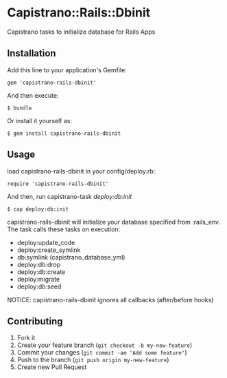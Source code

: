 # Capistrano::Rails::Dbinit

Capistrano tasks to initialize database for Rails Apps

## Installation

Add this line to your application's Gemfile:

    gem 'capistrano-rails-dbinit'

And then execute:

    $ bundle

Or install it yourself as:

    $ gem install capistrano-rails-dbinit

## Usage

load capistrano-rails-dbinit in your config/deploy.rb:

    require 'capistrano-rails-dbinit'

And then, run capistrano-task *deploy:db:init*

    $ cap deploy:db:init

capistrano-rails-dbinit will initialize your database specified from :rails_env.
The task calls these tasks on execution:

- deploy:update_code
- deploy:create_symlink
- db:symlink (capistrano_database_yml)
- deploy:db:drop
- deploy:db:create
- deploy:migrate
- deploy:db:seed

NOTICE: capistrano-rails-dbinit ignores all callbacks (after/before hooks)

## Contributing

1. Fork it
2. Create your feature branch (`git checkout -b my-new-feature`)
3. Commit your changes (`git commit -am 'Add some feature'`)
4. Push to the branch (`git push origin my-new-feature`)
5. Create new Pull Request
